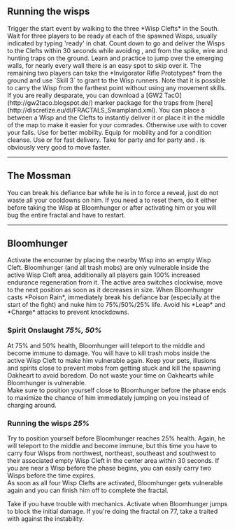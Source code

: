 ## Running the wisps
<Grid>
<Column>
Trigger the start event by walking to the three *Wisp Clefts* in the South. Wait for three players to be ready at each of the spawned Wisps, usually indicated by typing 'ready' in chat. Count down to go and deliver the Wisps to the Clefts within 30 seconds while avoiding <Condition name="stun"/>, <Condition name="immobile"/> and <Condition name="crippled"/> from the spike, wire and hunting traps on the ground.    
Learn and practice to jump over the emerging walls, for nearly every wall there is an easy spot to skip over it.    
The remaining two players can take the *Invigorator Rifle Prototypes* from the ground and use `Skill 3` to grant <Boon name="stability"/> to the Wisp runners. Note that it is possible to carry the Wisp from the farthest point without using any movement skills.    
If you are really desparate, you can download a [GW2 TacO](http://gw2taco.blogspot.de/) marker package for the traps from [here](http://discretize.eu/dl/FRACTALS_Swampland.xml).
</Column>

<Column>
<Tips>
    <Tip specialization="mesmer">You can place a <Skill id="10197"/> between a Wisp and the Clefts to instantly deliver it or place it in the middle of the map to make it easier for your comrades. Otherwise use <Skill id="10200"/> with <Skill id="29578"/> to cover your fails.</Tip>
    <Tip specialization="warrior">Use <Skill id="14516"/> for better mobility.</Tip>
    <Tip specialization="elementalist">Equip <Skill id="5536"/> for mobility and <Skill id="5507"/> for a condition cleanse.</Tip>
    <Tip specialization="thief">Use <Skill id="13038"/> or <Skill id="13002"/> for fast delivery.</Tip>
    <Tip specialization="guardian">Take <Skill id="9153"/> for party <Boon name="stability"/> and <Skill id="9084"/> for party <Boon name="swiftness"/> and <Boon name="aegis"/>. <Skill id="30083"/> is obviously very good to move faster.</Tip>
</Tips>
</Column>
</Grid>

---

## The Mossman
You can break his defiance bar while he is in <Effect name="stealth"/> to force a reveal, just do not waste all your cooldowns on him. If you need a <Command name="gg"/> to reset them, do it either before taking the Wisp at Bloomhunger or after activating him or you will bug the entire fractal and have to restart.

---

## Bloomhunger
<Grid>
<Column>
Activate the encounter by placing the nearby Wisp into an empty Wisp Cleft. Bloomhunger (and all trash mobs) are only vulnerable inside the active Wisp Cleft area, additionally all players gain 100% increased endurance regeneration from it. The active area switches clockwise, move to the next position as soon as it decreases in size.    
When Bloomhunger casts *Poison Rain*, immediately break his defiance bar (especially at the start of the fight) and nuke him to 75%/50%/25% life. Avoid his *Leap* and *Charge* attacks to prevent knockdowns.

### Spirit Onslaught *75%, 50%*
At 75% and 50% health, Bloomhunger will teleport to the middle and become immune to damage. You will have to kill trash mobs inside the active Wisp Cleft to make him vulnerable again. Keep your pets, illusions and spirits close to prevent mobs from getting stuck and kill the spawning Oakheart to avoid boredom. Do not waste your time on Oakhearts while Bloomhunger is vulnerable.    
Make sure to position yourself close to Bloomhunger before the phase ends to maximize the chance of him immediately jumping on you instead of charging around.

### Running the wisps *25%*
Try to position yourself before Bloomhunger reaches 25% health. Again, he will teleport to the middle and become immune, but this time you have to carry four Wisps from northwest, northeast, southeast and southwest to their associated empty Wisp Cleft in the center area within 30 seconds. If you are near a Wisp before the phase begins, you can easily carry two Wisps before the time expires.    
As soon as all four Wisp Clefts are activated, Bloomhunger gets vulnerable again and you can finish him off to complete the fractal.
</Column>

<Column width=6>
<Tips>
    <Tip specialization="chronomancer">Take <Skill id="29526"/> if you have trouble with mechanics.</Tip>
    <Tip specialization="dragonhunter">Activate <Skill id="30029"/> when Bloomhunger jumps to block the initial damage.</Tip>
    <Tip specialization="ranger">If you're doing the fractal on 77, take a <Skill id="12489"/> traited with <Trait id="1075"/> against the <Instability name="Afflicted"/> instability.</Tip>
</Tips>
</Column>
</Grid>
